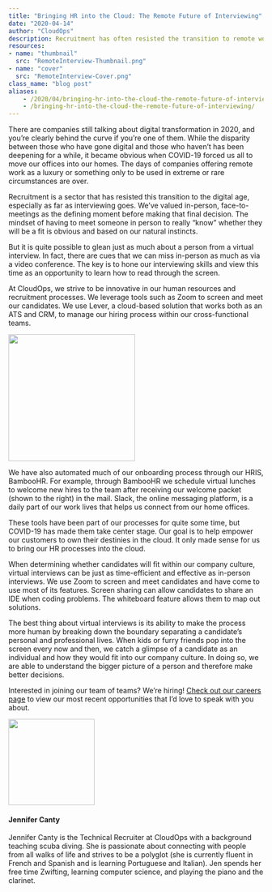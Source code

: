 ```yaml
---
title: "Bringing HR into the Cloud: The Remote Future of Interviewing"
date: "2020-04-14"
author: "CloudOps"
description: Recruitment has often resisted the transition to remote work, but these virtual interview tips will help employers read through the screen.
resources:
- name: "thumbnail"
  src: "RemoteInterview-Thumbnail.png"
- name: "cover"
  src: "RemoteInterview-Cover.png"
class_name: "blog post"
aliases:
    - /2020/04/bringing-hr-into-the-cloud-the-remote-future-of-interviewing/
    - /bringing-hr-into-the-cloud-the-remote-future-of-interviewing/
---
```


<p>There are companies still talking about digital transformation in 2020, and you’re clearly behind the curve if you’re one of them. While the disparity between those who have gone digital and those who haven’t has been deepening for a while, it became obvious when COVID-19 forced us all to move our offices into our homes. The days of companies offering remote work as a luxury or something only to be used in extreme or rare circumstances are over.</p>

<p>Recruitment is a sector that has resisted this transition to the digital age, especially as far as interviewing goes. We’ve valued in-person, face-to-meetings as the defining moment before making that final decision. The mindset of having to meet someone in person to really “know” whether they will be a fit is obvious and based on our natural instincts.</p>

<p>But it is quite possible to glean just as much about a person from a virtual interview. In fact, there are cues that we can miss in-person as much as via a video conference. The key is to hone our interviewing skills and view this time as an opportunity to learn how to read through the screen.</p>

<p>At CloudOps, we strive to be innovative in our human resources and recruitment processes. We leverage tools such as Zoom to screen and meet our candidates. We use Lever, a cloud-based solution that works both as an ATS and CRM, to manage our hiring process within our cross-functional teams.</p>

<img src="/images/blog/post/WelcomePacket.jpeg" alt="" class="alignright" width="250">

<p>We have also automated much of our onboarding process through our HRIS, BambooHR. For example, through BambooHR we schedule virtual lunches to welcome new hires to the team after receiving our welcome packet (shown to the right) in the mail. Slack, the online messaging platform, is a daily part of our work lives that helps us connect from our home offices.</p>

<p>These tools have been part of our processes for quite some time, but COVID-19 has made them take center stage. Our goal is to help empower our customers to own their destinies in the cloud. It only made sense for us to bring our HR processes into the cloud.</p>

<p>When determining whether candidates will fit within our company culture, virtual interviews can be just as time-efficient and effective as in-person interviews. We use Zoom to screen and meet candidates and have come to use most of its features. Screen sharing can allow candidates to share an IDE when coding problems. The whiteboard feature allows them to map out solutions.&nbsp;</p>

<p>The best thing about virtual interviews is its ability to make the process more human by breaking down the boundary separating a candidate’s personal and professional lives. When kids or furry friends pop into the screen every now and then, we catch a glimpse of a candidate as an individual and how they would fit into our company culture. In doing so, we are able to understand the bigger picture of a person and therefore make better decisions.</p>

<p>Interested in joining our team of teams? We’re hiring! <a href="https://www.cloudops.com/careers/">Check out our careers page</a> to view our most recent opportunities that I’d love to speak with you about.</p>


<img  style="width: 170px;" src="/images/blog/post/IMG_2334.jpg" alt="" class="alignleft" width="150px">
<h4>Jennifer Canty</h4>
<p>Jennifer Canty is the Technical Recruiter at CloudOps with a background teaching scuba diving. She is passionate about connecting with people from all walks of life and strives to be a polyglot (she is currently fluent in French and Spanish and is learning Portuguese and Italian). Jen spends her free time Zwifting, learning computer science, and playing the piano and the clarinet.</p>